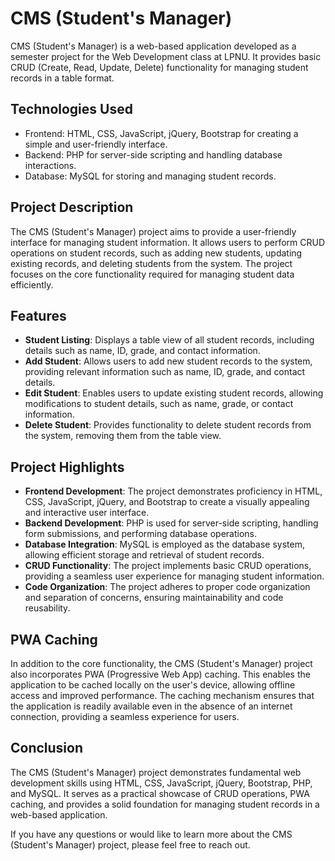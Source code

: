 # CMS (Student's Manager)

CMS (Student's Manager) is a web-based application developed as a semester project for the Web Development class at LPNU. It provides basic CRUD (Create, Read, Update, Delete) functionality for managing student records in a table format.

## Technologies Used

- Frontend: HTML, CSS, JavaScript, jQuery, Bootstrap for creating a simple and user-friendly interface.
- Backend: PHP for server-side scripting and handling database interactions.
- Database: MySQL for storing and managing student records.

## Project Description

The CMS (Student's Manager) project aims to provide a user-friendly interface for managing student information. It allows users to perform CRUD operations on student records, such as adding new students, updating existing records, and deleting students from the system. The project focuses on the core functionality required for managing student data efficiently.

## Features

- **Student Listing**: Displays a table view of all student records, including details such as name, ID, grade, and contact information.
- **Add Student**: Allows users to add new student records to the system, providing relevant information such as name, ID, grade, and contact details.
- **Edit Student**: Enables users to update existing student records, allowing modifications to student details, such as name, grade, or contact information.
- **Delete Student**: Provides functionality to delete student records from the system, removing them from the table view.

## Project Highlights

- **Frontend Development**: The project demonstrates proficiency in HTML, CSS, JavaScript, jQuery, and Bootstrap to create a visually appealing and interactive user interface.
- **Backend Development**: PHP is used for server-side scripting, handling form submissions, and performing database operations.
- **Database Integration**: MySQL is employed as the database system, allowing efficient storage and retrieval of student records.
- **CRUD Functionality**: The project implements basic CRUD operations, providing a seamless user experience for managing student information.
- **Code Organization**: The project adheres to proper code organization and separation of concerns, ensuring maintainability and code reusability.

## PWA Caching

In addition to the core functionality, the CMS (Student's Manager) project also incorporates PWA (Progressive Web App) caching. This enables the application to be cached locally on the user's device, allowing offline access and improved performance. The caching mechanism ensures that the application is readily available even in the absence of an internet connection, providing a seamless experience for users.

## Conclusion

The CMS (Student's Manager) project demonstrates fundamental web development skills using HTML, CSS, JavaScript, jQuery, Bootstrap, PHP, and MySQL. It serves as a practical showcase of CRUD operations, PWA caching, and provides a solid foundation for managing student records in a web-based application.

If you have any questions or would like to learn more about the CMS (Student's Manager) project, please feel free to reach out.
